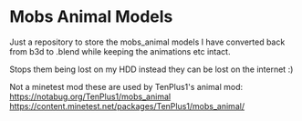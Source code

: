 # Mobs Animal Models

Just a repository to store the mobs_animal models I have converted back from b3d to .blend while keeping the animations etc intact.

Stops them being lost on my HDD instead they can be lost on the internet :)

Not a minetest mod these are used by TenPlus1's animal mod:  
https://notabug.org/TenPlus1/mobs_animal
https://content.minetest.net/packages/TenPlus1/mobs_animal/